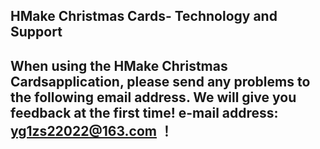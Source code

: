 ## HMake Christmas Cards- Technology and Support


## When using the HMake Christmas Cardsapplication, please send any problems to the following email address. We will give you feedback at the first time! e-mail address: yg1zs22022@163.com ！
